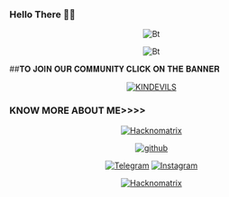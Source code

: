 ### Hello There 👋😎
<p align="center"><img src="https://user-images.githubusercontent.com/100993071/156876668-8c6e8745-dd1a-4043-81e2-a590afe77c1b.gif" alt="Bt">

<p align="center"><img src="https://user-images.githubusercontent.com/100993071/156876907-c19b60d6-59e8-4443-89bc-c43a469a5251.gif" alt="Bt">

##𝐓𝐎 𝐉𝐎𝐈𝐍 𝐎𝐔𝐑 𝐂𝐎𝐌𝐌𝐔𝐍𝐈𝐓𝐘 𝐂𝐋𝐈𝐂𝐊 𝐎𝐍 𝐓𝐇𝐄 𝐁𝐀𝐍𝐍𝐄𝐑
<p align="center"><a href="https://t.me/kindevils"><img title="KINDEVILS" src="https://user-images.githubusercontent.com/100993071/156877395-50a6a310-2ad1-4483-a03e-1f84c1642a1a.gif"></a>
</p>
  
### KNOW MORE ABOUT ME>>>>
<p align="center"><a href="https://github.com/hacknomatrix"><img title="Hacknomatrix" src="https://github-readme-stats.vercel.app/api?username=hacknomatrix&show_icons=true&include_all_commits=true&theme=chartreuse-dark&cache_seconds=3200"></a>
</p>

<p align="center">
<a href="https://github.com/hacknomatrix"><img title="github" src="https://img.shields.io/badge/hacknomatrix-brightgreen?style=for-the-badge&logo=github"></a>
</p>

<p align="center">
<a href="https://t.me/realzed"><img title="Telegram" src="https://img.shields.io/badge/Telegram-blue?style=for-the-badge&logo=Telegram"></a>
<a href="https://bit.ly/3sJEgwW"><img title="Instagram" src="https://img.shields.io/badge/INSTAGRAM-purple?style=for-the-badge&logo=instagram"></a>
<p align="center">


<p align="center">
<a href="https://github.com/hacknomatrix"><img title="Hacknomatrix" src="https://github-readme-stats.vercel.app/api/top-langs/?username=Hacknomatrix&layout=compact"></a>
</p>


